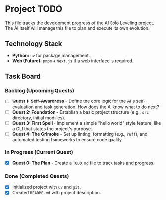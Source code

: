 # Project TODO

This file tracks the development progress of the AI Solo Leveling project. The AI itself will manage this file to plan and execute its own evolution.

## Technology Stack

- **Python:** `uv` for package management.
- **Web (Future):** `pnpm` + `Next.js` if a web interface is required.

## Task Board

### Backlog (Upcoming Quests)

- [ ] **Quest 1: Self-Awareness** - Define the core logic for the AI's self-evaluation and task generation. How does the AI know what to do next?
- [ ] **Quest 2: Foundation** - Establish a basic project structure (e.g., `src` directory, initial modules).
- [ ] **Quest 3: First Spell** - Implement a simple "hello world" style feature, like a CLI that states the project's purpose.
- [ ] **Quest 4: The Grimoire** - Set up linting, formatting (e.g., `ruff`), and automated testing frameworks to ensure code quality.

### In Progress (Current Quest)

- [x] **Quest 0: The Plan** - Create a `TODO.md` file to track tasks and progress.

### Done (Completed Quests)

- [x] Initialized project with `uv` and `git`.
- [x] Created `README.md` with project description.
